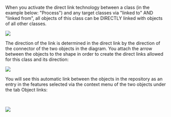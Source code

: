 When you activate the direct link technology between a class (in the
example below: "Process") and any target classes via "linked to" AND
"linked from", all objects of this class can be DIRECTLY linked with
objects of all other classes. 

![](//images.ctfassets.net/utx1h0gfm1om/4eggWYXDywUcMAOymMSUWk/37793fd01e920459a55ba2246b1a2561/328894.png)

The direction of the link is determined in the direct link by the
direction of the connector of the two objects in the diagram. You attach
the arrow between the objects to the shape in order to create the direct
links allowed for this class and its direction:

![](//images.ctfassets.net/utx1h0gfm1om/2lzSaBv0uwSYy2OQOmgyOu/0276b16bc7a5ab7a9d7843b2e36911e0/329318.png)

You will see this automatic link between the objects in the repository
as an entry in the features selected via the context menu of the two
objects under the tab Object links: 

 

![](//images.ctfassets.net/utx1h0gfm1om/6aE1FYRGmWy06saS0CEqSu/6d5766acf93aebf8654461b23fb2072d/328896.png)
